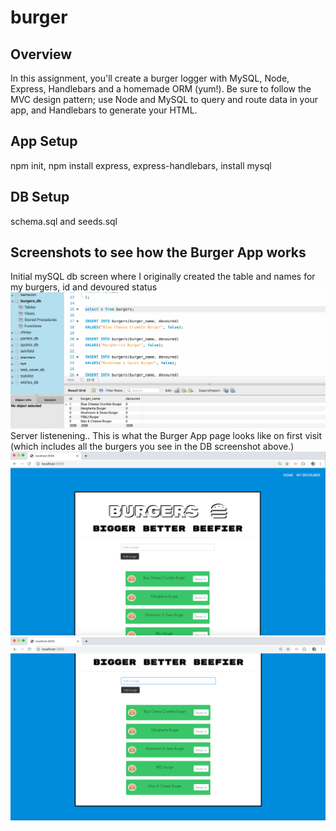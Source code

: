 # burger

## Overview 
In this assignment, you'll create a burger logger with MySQL, Node, Express, Handlebars and a homemade ORM (yum!). Be sure to follow the MVC design pattern; use Node and MySQL to query and route data in your app, and Handlebars to generate your HTML.

## App Setup
npm init, npm install express, express-handlebars, install mysql

## DB Setup
schema.sql and seeds.sql

## Screenshots to see how the Burger App works 
Initial mySQL db screen where I originally created the table and names for my burgers, id and devoured status 
![screenshot1](initial.png)
Server listenening.. This is what the Burger App page looks like on first visit (which includes all the burgers you see in the DB screenshot above.)
![screenshot1](img1.png)
![screenshot1](img2.png)

